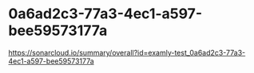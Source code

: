 # 0a6ad2c3-77a3-4ec1-a597-bee59573177a
https://sonarcloud.io/summary/overall?id=examly-test_0a6ad2c3-77a3-4ec1-a597-bee59573177a
